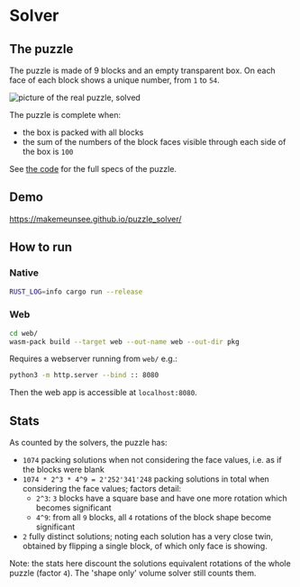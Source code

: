 # Solver

## The puzzle

The puzzle is made of 9 blocks and an empty transparent box.
On each face of each block shows a unique number, from `1` to `54`.

![picture of the real puzzle, solved](https://makemeunsee.github.io/puzzle_solver/the_puzzle.jpg)

The puzzle is complete when:

* the box is packed with all blocks
* the sum of the numbers of the block faces visible through each side of the box is `100`

See [the code](solvers/src/common.rs) for the full specs of the puzzle.

## Demo

https://makemeunsee.github.io/puzzle_solver/  

## How to run

### Native

```sh
RUST_LOG=info cargo run --release
```

### Web

```sh
cd web/
wasm-pack build --target web --out-name web --out-dir pkg
```

Requires a webserver running from `web/` e.g.:

```sh
python3 -m http.server --bind :: 8080
```

Then the web app is accessible at `localhost:8080`.

## Stats

As counted by the solvers, the puzzle has:

* `1074` packing solutions when not considering the face values, i.e. as if the blocks were blank
* `1074 * 2^3 * 4^9 = 2'252'341'248` packing solutions in total when considering the face values; factors detail:
    * `2^3`: `3` blocks have a square base and have one more rotation which becomes significant
    * `4^9`: from all `9` blocks, all `4` rotations of the block shape become significant
* `2` fully distinct solutions; noting each solution has a very close twin, obtained by flipping a single block, of which only face is showing.

Note: the stats here discount the solutions equivalent rotations of the whole puzzle (factor `4`).
The 'shape only' volume solver still counts them.
